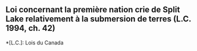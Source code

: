 ## Loi concernant la première nation crie de Split Lake relativement à la submersion de terres (L.C. 1994, ch. 42)
  *[L.C.]: Lois du Canada
